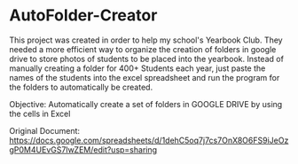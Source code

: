# AutoFolder-Creator
This project was created in order to help my school's Yearbook Club. They needed a more efficient way to organize the creation of folders in google drive to store photos of students to be placed into the yearbook. Instead of manually creating a folder for 400+ Students each year, just paste the names of the students into the excel spreadsheet and run the program for the folders to automatically be created. 


Objective:
Automatically create a set of folders in GOOGLE DRIVE by using the cells in Excel

Original Document: https://docs.google.com/spreadsheets/d/1dehC5oq7j7cs7OnX8O6FS9iJeOzgP0M4UEvGS7IwZEM/edit?usp=sharing
